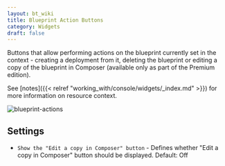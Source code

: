 ```yaml
---
layout: bt_wiki
title: Blueprint Action Buttons
category: Widgets
draft: false
---
```

Buttons that allow performing actions on the blueprint currently set in the context - creating a deployment from it, deleting the blueprint or editing a copy of the blueprint in Composer (available only as part of the Premium edition).
 
See [notes]({{< relref "working_with/console/widgets/_index.md" >}}) for more information on resource context.  

![blueprint-actions]( /images/ui/widgets/blueprint-action-buttons.png )


## Settings

* `Show the "Edit a copy in Composer" button` - Defines whether "Edit a copy in Composer" button should be displayed. Default: Off
